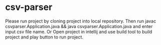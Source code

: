 # csv-parser
Please run project by cloning project into local repository. Then run javac csvparser.Application.java && java csvparser.Application.java and enter input csv
file name. Or Open project in intellij and use build tool to build project and play button to run project. 
